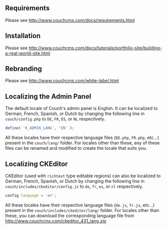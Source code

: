 Requirements
------------
Please see http://www.couchcms.com/docs/requirements.html


Installation
------------
Please see http://www.couchcms.com/docs/tutorials/portfolio-site/building-a-real-world-site.html


Rebranding
----------
Please see http://www.couchcms.com/white-label.html


Localizing the Admin Panel
--------------------------
The default locale of Couch's admin panel is English.
It can be localized to German, French, Spanish, or Dutch by changing the following line in `couch/config.php` to `DE`, `FR`, `ES`, or `NL` respectively.

```PHP
define( 'K_ADMIN_LANG', 'EN' );
```

All these locales have their respective language files (`DE.php`, `FR.php`, etc&hellip;) present in the `couch/lang/` folder.
For locales other than these, any of these files can be renamed and modified to create the locale that suits you.


Localizing CKEditor
-------------------
CKEditor (used with `richtext` type editable regions) can also be localized to German, French, Spanish, or Dutch by changing the following line in `couch/includes/ckeditor/config.js` to `de`, `fr`, `es`, or `nl` respectively.

```JavaScript
config.language = 'en';
```

All these locales have their respective language files (`de.js`, `fr.js`, etc&hellip;) present in the `couch/includes/ckeditor/lang/` folder.
For locales other than these, you can download the corresponding language file from http://www.couchcms.com/ckeditor_431_lang.zip
